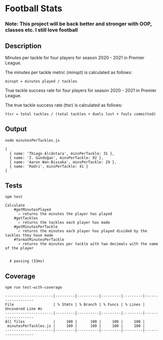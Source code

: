 # Football Stats

### Note: This project will be back better and stronger with OOP, classes etc. I still love football

## Description

Minutes per tackle for four players for season 2020 - 2021 in Premier League.

The minutes per tackle metric (minspt) is calculated as follows:

```text
minspt = minutes played / tackles
```

True tackle success rate for four players for season 2020 - 2021 in Premier League.

The true tackle success rate (ttsr) is calculated as follows:

```text
ttsr = total tackles / (total tackles + duels lost + fouls committed)
```

## Output

```zsh
node minutesPerTackles.js
```

```terminal
[
  { name: 'Thiago Alcântara', minsPerTackle: 31 },
  { name: 'İ. Gündoğan', minsPerTackle: 92 },
  { name: 'Aaron Wan-Bissaka', minsPerTackle: 29 },
  { name: 'Rodri', minsPerTackle: 41 }
]
```

## Tests

```terminal
npm test
```

```terminal
Calculate
    #getMinutesPlayed
      ✓ returns the minutes the player has played
    #getTackles
      ✓ returns the tackles each player has made
    #getMinutesPerTackle
      ✓ returns the minutes each player has played divided by the tackles they have made
    #formatMinutesPerTackle
      ✓ returns the minutes per tackle with two decimals with the name of the player


  4 passing (33ms)
```

## Coverage

```terminal
npm run test-with-coverage
```

```terminal
----------------------|---------|----------|---------|---------|-------------------
File                  | % Stmts | % Branch | % Funcs | % Lines | Uncovered Line #s 
----------------------|---------|----------|---------|---------|-------------------
All files             |     100 |      100 |     100 |     100 |                   
 minutesPerTackles.js |     100 |      100 |     100 |     100 |                   
----------------------|---------|----------|---------|---------|-------------------
```
